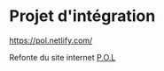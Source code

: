 # Projet d'intégration

https://pol.netlify.com/

Refonte du site internet [P.O.L](http://www.pol-editeur.com/)


